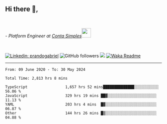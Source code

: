 <h2>Hi there  👋,</h2> </br>

<p><em>- Platform Engineer at <a href="https://contasimples.com">Conta Simples</a><img src="https://media.giphy.com/media/WUlplcMpOCEmTGBtBW/giphy.gif" width="30"> 
</em></p></br>


[![Linkedin: prandogabriel](https://img.shields.io/badge/-prandogabriel-blue?style=flat-square&logo=Linkedin&logoColor=white&link=https://www.linkedin.com/in/prandogabriel/)](https://www.linkedin.com/in/prandogabriel)
![GitHub followers](https://img.shields.io/github/followers/prandogabriel?label=Follow&style=social)
![](https://visitor-badge.glitch.me/badge?page_id=prandogabriel.prandogabriel)
[![Waka Readme](https://github.com/prandogabriel/prandogabriel/actions/workflows/update-stats.yml.yml/badge.svg)](https://github.com/prandogabriel/prandogabriel/actions/workflows/update-stats.yml.yml)

---

<!--START_SECTION:waka-->

```golang
From: 09 June 2020 - To: 30 May 2024

Total Time: 2,813 hrs 8 mins

TypeScript                 1,657 hrs 52 mins██████████████░░░░░░░░░░░   56.06 %
JavaScript                 329 hrs 19 mins ██▓░░░░░░░░░░░░░░░░░░░░░░   11.13 %
YAML                       203 hrs 4 mins  █▓░░░░░░░░░░░░░░░░░░░░░░░   06.87 %
Other                      144 hrs 26 mins █▒░░░░░░░░░░░░░░░░░░░░░░░   04.88 %
```

<!--END_SECTION:waka-->
